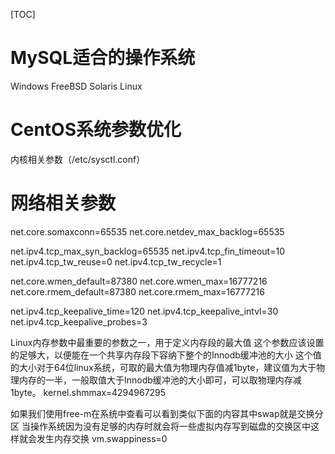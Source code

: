 [TOC]

# MySQL适合的操作系统
Windows
FreeBSD
Solaris
Linux

# CentOS系统参数优化
内核相关参数（/etc/sysctl.conf）

# 网络相关参数
net.core.somaxconn=65535
net.core.netdev_max_backlog=65535

net.ipv4.tcp_max_syn_backlog=65535
net.ipv4.tcp_fin_timeout=10
net.ipv4.tcp_tw_reuse=0
net.ipv4.tcp_tw_recycle=1

net.core.wmen_default=87380
net.core.wmen_max=16777216
net.core.rmem_default=87380
net.core.rmem_max=16777216

net.ipv4.tcp_keepalive_time=120
net.ipv4.tcp_keepalive_intvl=30
net.ipv4.tcp_keepalive_probes=3

Linux内存参数中最重要的参数之一，用于定义内存段的最大值
这个参数应该设置的足够大，以便能在一个共享内存段下容纳下整个的Innodb缓冲池的大小
这个值的大小对于64位linux系统，可取的最大值为物理内存值减1byte，建议值为大于物理内存的一半，一般取值大于Innodb缓冲池的大小即可，可以取物理内存减1byte。
kernel.shmmax=4294967295

如果我们使用free-m在系统中查看可以看到类似下面的内容其中swap就是交换分区
当操作系统因为没有足够的内存时就会将一些虚拟内存写到磁盘的交换区中这样就会发生内存交换
vm.swappiness=0
